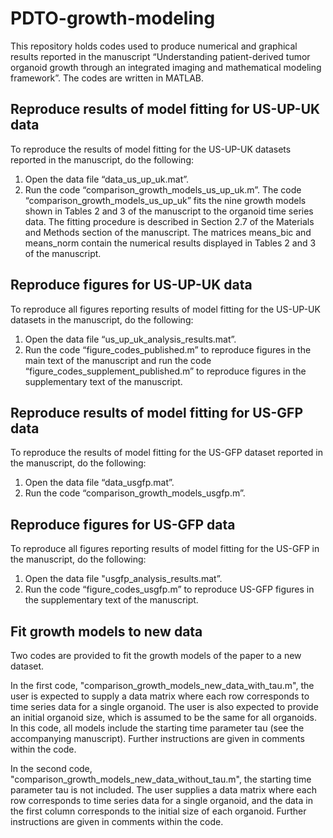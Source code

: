 # PDTO-growth-modeling

This repository holds codes used to produce numerical and graphical results reported in the manuscript “Understanding patient-derived tumor organoid growth through an integrated imaging and mathematical modeling framework”. The codes are written in MATLAB. 

## Reproduce results of model fitting for US-UP-UK data

To reproduce the results of model fitting for the US-UP-UK datasets reported in the manuscript, do the following:
1.	Open the data file “data_us_up_uk.mat”.
2.	Run the code “comparison_growth_models_us_up_uk.m”.
The code “comparison_growth_models_us_up_uk” fits the nine growth models shown in Tables 2 and 3 of the manuscript to the organoid time series data. The fitting procedure is described in Section 2.7 of the Materials and Methods section of the manuscript. The matrices means_bic and means_norm contain the numerical results displayed in Tables 2 and 3 of the manuscript.

## Reproduce figures for US-UP-UK data

To reproduce all figures reporting results of model fitting for the US-UP-UK datasets in the manuscript, do the following:
1.	Open the data file “us_up_uk_analysis_results.mat”.
2.	Run the code “figure_codes_published.m” to reproduce figures in the main text of the manuscript and run the code “figure_codes_supplement_published.m” to reproduce figures in the supplementary text of the manuscript.

## Reproduce results of model fitting for US-GFP data

To reproduce the results of model fitting for the US-GFP dataset reported in the manuscript, do the following:
1.	Open the data file “data_usgfp.mat”.
2.	Run the code “comparison_growth_models_usgfp.m”.

## Reproduce figures for US-GFP data

To reproduce all figures reporting results of model fitting for the US-GFP in the manuscript, do the following:
1.	Open the data file "usgfp_analysis_results.mat”.
2.	Run the code “figure_codes_usgfp.m” to reproduce US-GFP figures in the supplementary text of the manuscript.

## Fit growth models to new data

Two codes are provided to fit the growth models of the paper to a new dataset.

In the first code, "comparison_growth_models_new_data_with_tau.m", the user is expected to supply a data matrix where each row corresponds to time series data for a single organoid. The user is also expected to provide an initial organoid size, which is assumed to be the same for all organoids. In this code, all models include the starting time parameter tau  (see the accompanying manuscript). Further instructions are given in comments within the code.

In the second code, "comparison_growth_models_new_data_without_tau.m", the starting time parameter tau is not included. The user supplies a data matrix where each row corresponds to time series data for a single organoid, and the data in the first column corresponds to the initial size of each organoid. Further instructions are given in comments within the code.
